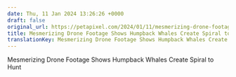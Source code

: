```yaml
---
date: Thu, 11 Jan 2024 13:26:26 +0000
draft: false
original_url: https://petapixel.com/2024/01/11/mesmerizing-drone-footage-shows-humpback-whales-create-spiral-to-hunt/
title: Mesmerizing Drone Footage Shows Humpback Whales Create Spiral to Hunt
translationKey: Mesmerizing Drone Footage Shows Humpback Whales Create Spiral to Hunt
---
```


Mesmerizing Drone Footage Shows Humpback Whales Create Spiral to Hunt